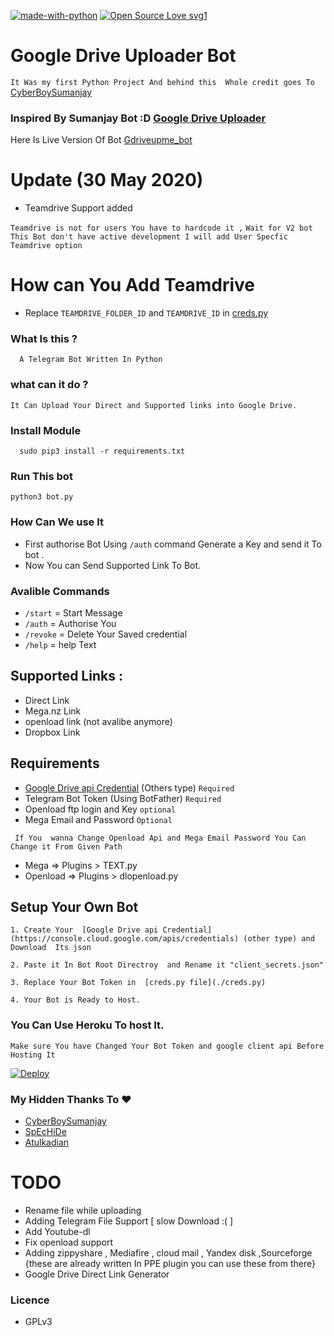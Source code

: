 [![made-with-python](https://img.shields.io/badge/Made%20with-Python-1f425f.svg)](https://www.python.org/) [![Open Source Love svg1](https://badges.frapsoft.com/os/v1/open-source.svg?v=103)](https://github.com/ellerbrock/open-source-badges/)

# Google Drive Uploader Bot
  
`It Was my first Python Project And behind this  Whole credit goes To ` [CyberBoySumanjay](https://github.com/cyberboysumanjay) 

### Inspired By Sumanjay  Bot :D [Google Drive Uploader](https://telegram.dog/driveuploadbot)

Here Is Live Version Of Bot  [Gdriveupme_bot](http://telegram.dog/gdriveupme_bot)



# Update (30 May 2020)

- Teamdrive Support added 


`Teamdrive is not for users You have to hardcode it ,`
`Wait for V2 bot This Bot don't have active development I will add User Specfic Teamdrive option`

# How can You Add Teamdrive
-  Replace `TEAMDRIVE_FOLDER_ID` and `TEAMDRIVE_ID` in [creds.py](./creds.py) 


### What Is this ?
 ```
   A Telegram Bot Written In Python 

 ```
 ### what can it do ?

 ```  
 It Can Upload Your Direct and Supported links into Google Drive.

 ```
### Install Module 
```
  sudo pip3 install -r requirements.txt
```
### Run This bot
```
python3 bot.py
```
 ### How Can We use It 
  - First authorise Bot Using `/auth` command Generate a Key and send it To bot .
  - Now You can Send Supported Link To Bot.

### Avalible Commands
  - `/start` =  Start Message
  - `/auth` = Authorise You
  - `/revoke` = Delete Your Saved credential
  - `/help` =  help Text

## Supported Links : 
 - Direct Link
 - Mega.nz Link
 - openload link (not avalibe anymore)
 - Dropbox Link

## Requirements
  - [Google Drive api Credential](https://console.cloud.google.com/apis/credentials) (Others type)  `Required`
  - Telegram Bot Token (Using BotFather)  `Required`
  - Openload ftp login and Key  `optional`
  - Mega Email and Password  `Optional`

 ` If You  wanna Change Openload Api and Mega Email Password You Can Change it From Given Path`
   - Mega => Plugins > TEXT.py
   - Openload  => Plugins > dlopenload.py

## Setup Your Own Bot
```
1. Create Your  [Google Drive api Credential](https://console.cloud.google.com/apis/credentials) (other type) and Download  Its json

2. Paste it In Bot Root Directroy  and Rename it "client_secrets.json"

3. Replace Your Bot Token in  [creds.py file](./creds.py)

4. Your Bot is Ready to Host. 
```
### You Can Use Heroku To host It.

 `Make sure You have Changed Your Bot Token and google client api Before Hosting It`

[![Deploy](https://www.herokucdn.com/deploy/button.svg)](https://heroku.com/deploy?template=https://github.com/mohan585/Google-Drive-Uploader.git)

 

### My Hidden Thanks To  :heart: 
  - [CyberBoySumanjay](https://github.com/cyberboysumanjay)
  - [SpEcHiDe](https://github.com/SpEcHiDe)
  - [Atulkadian](https://github.com/atulkadian)





# TODO
  - Rename file while uploading
  - Adding Telegram File Support [ slow Download :( ]
  - Add  Youtube-dl
  - Fix openload support
  - Adding zippyshare , Mediafire , cloud mail  , Yandex disk ,Sourceforge {these are already written In PPE plugin you can use these from there}
  - Google Drive Direct Link Generator
### Licence
  - GPLv3
